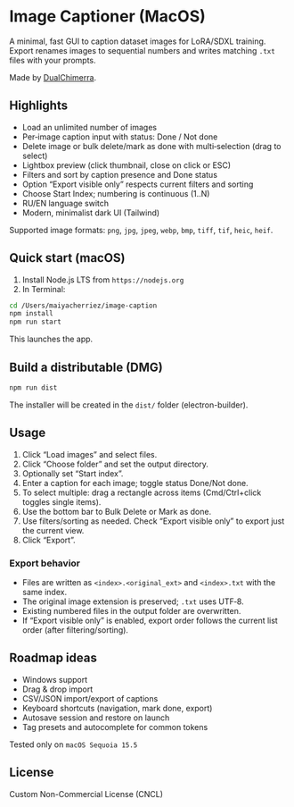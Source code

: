 # Image Captioner (MacOS)
A minimal, fast GUI to caption dataset images for LoRA/SDXL training. Export renames images to sequential numbers and writes matching `.txt` files with your prompts.

Made by [DualChimerra](https://github.com/DualChimerra).

## Highlights
- Load an unlimited number of images
- Per‑image caption input with status: Done / Not done
- Delete image or bulk delete/mark as done with multi‑selection (drag to select)
- Lightbox preview (click thumbnail, close on click or ESC)
- Filters and sort by caption presence and Done status
- Option “Export visible only” respects current filters and sorting
- Choose Start Index; numbering is continuous (1..N)
- RU/EN language switch
- Modern, minimalist dark UI (Tailwind)

Supported image formats: `png`, `jpg`, `jpeg`, `webp`, `bmp`, `tiff`, `tif`, `heic`, `heif`.

## Quick start (macOS)
1) Install Node.js LTS from `https://nodejs.org`
2) In Terminal:

```bash
cd /Users/maiyacherriez/image-caption
npm install
npm run start
```

This launches the app.

## Build a distributable (DMG)
```bash
npm run dist
```
The installer will be created in the `dist/` folder (electron-builder).

## Usage
1. Click “Load images” and select files.
2. Click “Choose folder” and set the output directory.
3. Optionally set “Start index”.
4. Enter a caption for each image; toggle status Done/Not done.
5. To select multiple: drag a rectangle across items (Cmd/Ctrl+click toggles single items).
6. Use the bottom bar to Bulk Delete or Mark as done.
7. Use filters/sorting as needed. Check “Export visible only” to export just the current view.
8. Click “Export”.

### Export behavior
- Files are written as `<index>.<original_ext>` and `<index>.txt` with the same index.
- The original image extension is preserved; `.txt` uses UTF‑8.
- Existing numbered files in the output folder are overwritten.
- If “Export visible only” is enabled, export order follows the current list order (after filtering/sorting).

## Roadmap ideas
- Windows support
- Drag & drop import
- CSV/JSON import/export of captions
- Keyboard shortcuts (navigation, mark done, export)
- Autosave session and restore on launch
- Tag presets and autocomplete for common tokens

Tested only on `macOS Sequoia 15.5`

## License
Custom Non-Commercial License (CNCL)
